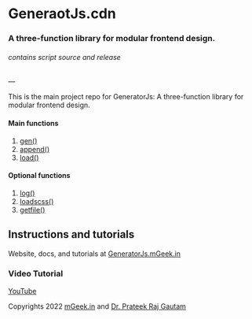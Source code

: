 
# GeneraotJs.cdn  
### A three-function library for modular frontend design.  
######  contains script source and release  
—

This is the main project repo for GeneratorJs: A three-function library for modular frontend design.

#### Main functions
1. [gen()](https://generatorjs.mgeek.in/docs/gen)
2. [append()](https://generatorjs.mgeek.in/docs/append)
3. [load()](https://generatorjs.mgeek.in/docs/load)


#### Optional functions
1. [log()](https://generatorjs.mgeek.in/docs/log)
2. [loadscss()](https://generatorjs.mgeek.in/docs/loadscss)
3. [getfile()](https://generatorjs.mgeek.in/docs/getfile)


##  Instructions and tutorials

Website, docs, and tutorials at [GeneratorJs.mGeek.in](https://generatorjs.mgeek.in)

### Video Tutorial 

[YouTube](https://generatorjs.mgeek.in/docs/youtube)



Copyrights 2022 [mGeek.in](https://mGeek.in) and  [Dr. Prateek Raj Gautam](https://webmaster.mgeek.in)